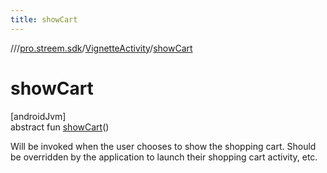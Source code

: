 ```yaml
---
title: showCart
---
```

//[<root>](../../../index.html)/[pro.streem.sdk](../index.html)/[VignetteActivity](index.html)/[showCart](show-cart.html)



# showCart



[androidJvm]\
abstract fun [showCart](show-cart.html)()



Will be invoked when the user chooses to show the shopping cart. Should be overridden by the application to launch their shopping cart activity, etc.




